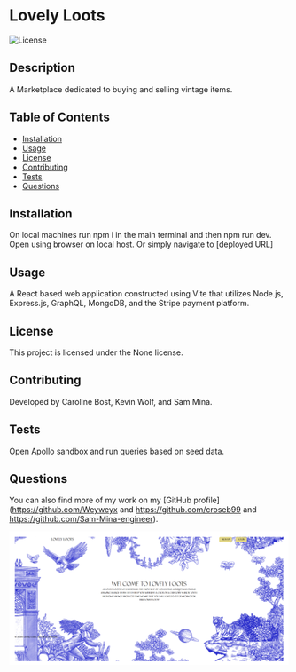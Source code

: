 # Lovely Loots

![License](https://img.shields.io/badge/license-None-blue.svg)

## Description
A Marketplace dedicated to buying and selling vintage items. 

## Table of Contents
- [Installation](#installation)  
- [Usage](#usage)  
- [License](#license) 
- [Contributing](#contributing)  
- [Tests](#tests)  
- [Questions](#questions)

## Installation
On local machines run npm i in the main terminal and then npm run dev. Open using browser on local host. Or simply navigate to [deployed URL]

## Usage
A React based web application constructed using Vite that utilizes Node.js, Express.js, GraphQL, MongoDB, and the Stripe payment platform.

## License
This project is licensed under the None license.

## Contributing
Developed by Caroline Bost, Kevin Wolf, and Sam Mina.

## Tests
Open Apollo sandbox and run queries based on seed data. 

## Questions
You can also find more of my work on my [GitHub profile](https://github.com/Weyweyx and https://github.com/croseb99 and https://github.com/Sam-Mina-engineer).

![Screenshot of the application](client/src/assets/images/Screenshot.png)
